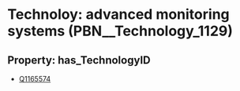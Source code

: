 # Technoloy: __advanced monitoring systems__ (PBN__Technology_1129)

## Property: has_TechnologyID

* [Q1165574](Q1165574)

